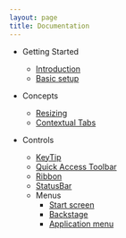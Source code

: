 ```yaml
---
layout: page
title: Documentation
---
```


- Getting Started
    - [Introduction](./introduction)
    - [Basic setup](./basic-setup)

- Concepts
    - [Resizing](./concepts/resizing)
    - [Contextual Tabs](./concepts/contextual-tabs)

- Controls
    - [KeyTip](./controls/keytip)
    - [Quick Access Toolbar](./controls/quick-access-toolbar)
    - [Ribbon](./controls/ribbon)
    - [StatusBar](./controls/statusbar-and-statusbaritem)
    - Menus   
        - [Start screen](./controls/start-screen)
        - [Backstage](./controls/backstage)
        - [Application menu](./controls/application-menu)
